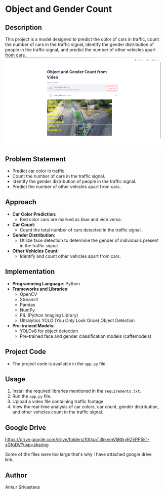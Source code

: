 # Object and Gender Count

## Description
This project is a model designed to predict the color of cars in traffic, count the number of cars in the traffic signal, identify the gender distribution of people in the traffic signal, and predict the number of other vehicles apart from cars.
![image](https://github.com/Swarni12/Car-Color-and-Count/blob/main/Output_Image.png)



## Problem Statement
- Predict car color in traffic.
- Count the number of cars in the traffic signal.
- Identify the gender distribution of people in the traffic signal.
- Predict the number of other vehicles apart from cars.

## Approach
- **Car Color Prediction**:
  - Red color cars are marked as blue and vice versa.
- **Car Count**:
  - Count the total number of cars detected in the traffic signal.
- **Gender Distribution**:
  - Utilize face detection to determine the gender of individuals present in the traffic signal.
- **Other Vehicles Count**:
  - Identify and count other vehicles apart from cars.

## Implementation
- **Programming Language**: Python
- **Frameworks and Libraries**:
  - OpenCV
  - Streamlit
  - Pandas
  - NumPy
  - PIL (Python Imaging Library)
  - Ultralytics YOLO (You Only Look Once) Object Detection
- **Pre-trained Models**:
  - YOLOv8 for object detection
  - Pre-trained face and gender classification models (caffemodels)

## Project Code
- The project code is available in the `app.py` file.

## Usage
1. Install the required libraries mentioned in the `requirements.txt`.
2. Run the `app.py` file.
3. Upload a video file containing traffic footage.
4. View the real-time analysis of car colors, car count, gender distribution, and other vehicles count in the traffic signal.

## Google Drive
https://drive.google.com/drive/folders/100gaT3kkvmVIjBtkyRZEPP5E1-xGfqDV?usp=sharing

Some of the files were too large that's why I have attached google drive link.

## Author
Ankur Srivastava
